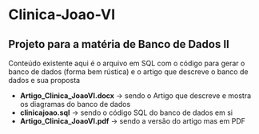 # Clinica-Joao-VI
## Projeto para a matéria de Banco de Dados II
Conteúdo existente aqui é o arquivo em SQL com o código para gerar o banco de dados (forma bem rústica) e o artigo que descreve o banco de dados e sua proposta

- **Artigo_Clinica_JoaoVI.docx** -> sendo o Artigo que descreve e mostra os diagramas do banco de dados
- **clinicajoao.sql** -> sendo o código SQL do banco de dados em si
- **Artigo_Clinica_JoaoVI.pdf** -> sendo a versão do artigo mas em PDF
